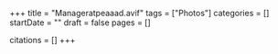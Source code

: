 +++
title = "Manageratpeaaad.avif"
tags = ["Photos"]
categories = []
startDate = ""
draft = false
pages = []

citations = []
+++
